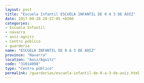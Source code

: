 ```yaml
---
layout: post
title: "Escuela Infantil ESCUELA INFANTIL DE 0 A 3 DE AOIZ"
date: 2017-09-20 20:57:05 +0200
categories:
- Escuela Infantil
- navarra
- aoiz-agoitz
- Centro público
- guarderia
name: "ESCUELA INFANTIL DE 0 A 3 DE AOIZ"
province: "Navarra"
location: "Aoiz/Agoitz"
code: "31014098"
type: "Centro público"
permalink: /guarderias/escuela-infantil-de-0-a-3-de-aoiz.html
---
```


